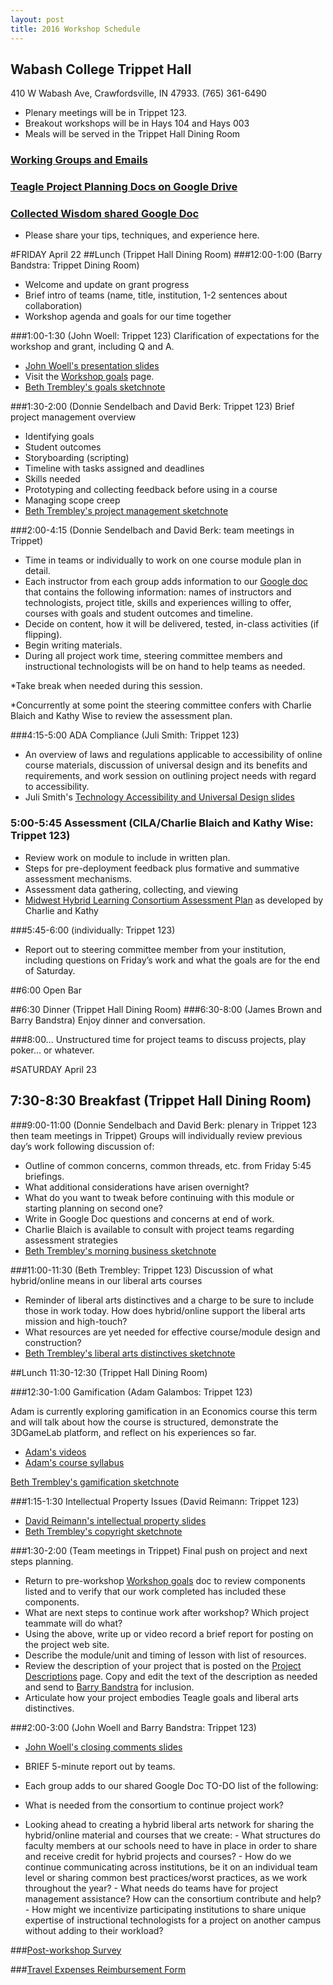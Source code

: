 ```yaml
---
layout: post
title: 2016 Workshop Schedule
---
```

## Wabash College Trippet Hall
410 W Wabash Ave, Crawfordsville, IN 47933. (765) 361-6490

- Plenary meetings will be in Trippet 123.
- Breakout workshops will be in Hays 104 and Hays 003
- Meals will be served in the Trippet Hall Dining Room

### [Working Groups and Emails](http://hybridliberalarts.org/2016/04/02/working-groups-and-emails/)

### [Teagle Project Planning Docs on Google Drive](https://drive.google.com/a/hope.edu/folderview?id=0B9GaW3m3lB3oMXZMbExJdTB2R1U&usp=sharing_eid&ts=5719652d)

### [Collected Wisdom shared Google Doc](https://docs.google.com/document/d/1p_qJUYW3kmWeGWb0kyHeiBUaVViazOujFfJqpHwkAjY/edit?ts=571b782d)
- Please share your tips, techniques, and experience here.

#FRIDAY April 22
##Lunch (Trippet Hall Dining Room)
###12:00-1:00 (Barry Bandstra: Trippet Dining Room)
- Welcome and update on grant progress
- Brief intro of teams (name, title, institution, 1-2 sentences about collaboration)
- Workshop agenda and goals for our time together

###1:00-1:30 (John Woell: Trippet 123)
Clarification of expectations for the workshop and grant, including Q and A.

- [John Woell's presentation slides](https://docs.google.com/presentation/d/1RzQQjlyXSxw5oDxlxVYsYQjHrxlhlqDWZZcbDF5kAc4/edit?usp=sharing)
- Visit the [Workshop goals](http://hybridliberalarts.org/2016/04/05/workshop-goals/) page.
- [Beth Trembley's goals sketchnote](http://faculty.hope.edu/bandstra/teagle/trembley-goals_sketchnote.pdf)

###1:30-2:00 (Donnie Sendelbach and David Berk: Trippet 123)
Brief project management overview

- Identifying goals
- Student outcomes
- Storyboarding (scripting)
- Timeline with tasks assigned and deadlines
- Skills needed
- Prototyping and collecting feedback before using in a course
- Managing scope creep
- [Beth Trembley's project management sketchnote](http://faculty.hope.edu/bandstra/teagle/trembley-project_management_sketchnote.pdf)

###2:00-4:15 (Donnie Sendelbach and David Berk: team meetings in Trippet)
- Time in teams or individually to work on one course module plan in detail.
- Each instructor from each group adds information to our [Google doc](https://docs.google.com/forms/d/1idx1KvIAKbS1TlfKy_DIdzrwJzUIHMEMlMXij7HL_P0/viewform) that contains the following information: names of instructors and technologists, project title, skills and experiences willing to offer, courses with goals and student outcomes and timeline.
- Decide on content, how it will be delivered, tested, in-class activities (if flipping). 
- Begin writing materials.
- During all project work time, steering committee members and instructional technologists will be on hand to help teams as needed.

*Take break when needed during this session.

*Concurrently at some point the steering committee confers with Charlie Blaich and Kathy Wise to review the assessment plan.

###4:15-5:00 ADA Compliance (Juli Smith: Trippet 123)
- An overview of laws and regulations applicable to accessibility of online course materials, discussion of universal design and its benefits and requirements, and work session on outlining project needs with regard to accessibility.
- Juli Smith's [Technology Accessibility and Universal Design slides](https://drive.google.com/a/hope.edu/file/d/0B4vP7I046WPJUnBmUFFkbk82Vk0/view?ts=571a5c9b)

### 5:00-5:45 Assessment (CILA/Charlie Blaich and Kathy Wise: Trippet 123)
- Review work on module to include in written plan.
- Steps for pre-deployment feedback plus formative and summative assessment mechanisms.
- Assessment data gathering, collecting, and viewing
- [Midwest Hybrid Learning Consortium Assessment Plan](http://faculty.hope.edu/bandstra/teagle/MHLC_assessment.pdf) as developed by Charlie and Kathy

###5:45-6:00 (individually: Trippet 123)
- Report out to steering committee member from your institution, including questions on Friday’s work and what the goals are for the end of Saturday.

##6:00 Open Bar

##6:30 Dinner (Trippet Hall Dining Room)
###6:30-8:00 (James Brown and Barry Bandstra)
Enjoy dinner and conversation.

###8:00...
Unstructured time for project teams to discuss projects, play poker... or whatever.


#SATURDAY April 23
## 7:30-8:30 Breakfast (Trippet Hall Dining Room)

###9:00-11:00 (Donnie Sendelbach and David Berk: plenary in Trippet 123 then team meetings in Trippet)
Groups will individually review previous day’s work following discussion of:

- Outline of common concerns, common threads, etc. from Friday 5:45 briefings.
- What additional considerations have arisen overnight? 
- What do you want to tweak before continuing with this module or starting planning on second one?
- Write in Google Doc questions and concerns at end of work.
- Charlie Blaich is available to consult with project teams regarding assessment strategies
- [Beth Trembley's morning business sketchnote](http://faculty.hope.edu/bandstra/teagle/trembley-morning_business_sketchnote.pdf)

###11:00-11:30 (Beth Trembley: Trippet 123)
Discussion of what hybrid/online means in our liberal arts courses

- Reminder of liberal arts distinctives and a charge to be sure to include those in work today. How does hybrid/online support the liberal arts mission and high-touch?
- What resources are yet needed for effective course/module design and construction?
- [Beth Trembley's liberal arts distinctives sketchnote](http://faculty.hope.edu/bandstra/teagle/trembley-liberalarts_distinctives_sketchnote.pdf)

##Lunch 11:30-12:30 (Trippet Hall Dining Room)

###12:30-1:00 Gamification (Adam Galambos: Trippet 123)

Adam is currently exploring gamification in an Economics course this term and will talk about how the course is structured, demonstrate the 3DGameLab platform, and reflect on his experiences so far.

- [Adam's videos](http://adamgalambos.com/videos)
- [Adam's course syllabus](http://tinyurl.com/econ225syllabus)

[Beth Trembley's gamification sketchnote](http://faculty.hope.edu/bandstra/teagle/trembley-gamification_sketchnote.pdf)

###1:15-1:30 Intellectual Property Issues (David Reimann: Trippet 123)
- [David Reimann's intellectual property slides](http://faculty.hope.edu/bandstra/teagle/reimann-ip_issues.pdf)
- [Beth Trembley's copyright sketchnote](http://faculty.hope.edu/bandstra/teagle/trembley-copyright_sketchnote.pdf)

###1:30-2:00 (Team meetings in Trippet)
Final push on project and next steps planning.

 - Return to pre-workshop [Workshop goals](http://hybridliberalarts.org/2016/04/05/workshop-goals/) doc to review components listed and to verify that our work completed has included these components.
 - What are next steps to continue work after workshop? Which project teammate will do what?
 - Using the above, write up or video record a brief report for posting on the project web site.
 - Describe the module/unit and timing of lesson with list of resources.
 - Review the description of your project that is posted on the [Project Descriptions](http://hybridliberalarts.org/2016/04/01/hybrid-projects/) page. Copy and edit the text of the description as needed and send to [Barry Bandstra](<mailto:bandstra@hope.edu>) for inclusion.
 - Articulate how your project embodies Teagle goals and liberal arts distinctives.

###2:00-3:00 (John Woell and Barry Bandstra: Trippet 123)
- [John Woell's closing comments slides](https://docs.google.com/presentation/d/1mOhGmLTCwIXIHbbCov2mbBaYd1A8-4dqxXSvQqdn-7A/edit?usp=sharing)

- BRIEF 5-minute report out by teams.


- Each group adds to our shared Google Doc TO-DO list of the following:
 - What is needed from the consortium to continue project work?
 - Looking ahead to creating a hybrid liberal arts network for sharing the hybrid/online material and courses that we create:
		- What structures do faculty members at our schools need to have in place in order to share and receive credit for hybrid projects and courses?
		- How do we continue communicating across institutions, be it on an individual team level or sharing common best practices/worst practices, as we work throughout the year?
		- What needs do teams have for project management assistance?  How can the consortium contribute and help?
		- How might we incentivize participating institutions to share unique expertise of instructional technologists for a project on another campus without adding to their workload?

###[Post-workshop Survey](https://docs.google.com/forms/d/1fh2LdM8O0RlJEo6OJL_g1xD1KGpsnZ8yMkKMFjCZfpo/viewform?c=0&w=1&usp=mail_form_link)

###[Travel Expenses Reimbursement Form](http://faculty.hope.edu/bandstra/teagle/travelreimbursement.pdf)
